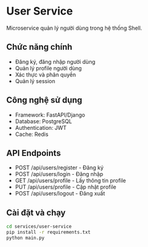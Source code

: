 # User Service

Microservice quản lý người dùng trong hệ thống Shell.

## Chức năng chính
- Đăng ký, đăng nhập người dùng
- Quản lý profile người dùng
- Xác thực và phân quyền
- Quản lý session

## Công nghệ sử dụng
- Framework: FastAPI/Django
- Database: PostgreSQL
- Authentication: JWT
- Cache: Redis

## API Endpoints
- POST /api/users/register - Đăng ký
- POST /api/users/login - Đăng nhập
- GET /api/users/profile - Lấy thông tin profile
- PUT /api/users/profile - Cập nhật profile
- POST /api/users/logout - Đăng xuất

## Cài đặt và chạy
```bash
cd services/user-service
pip install -r requirements.txt
python main.py
```
